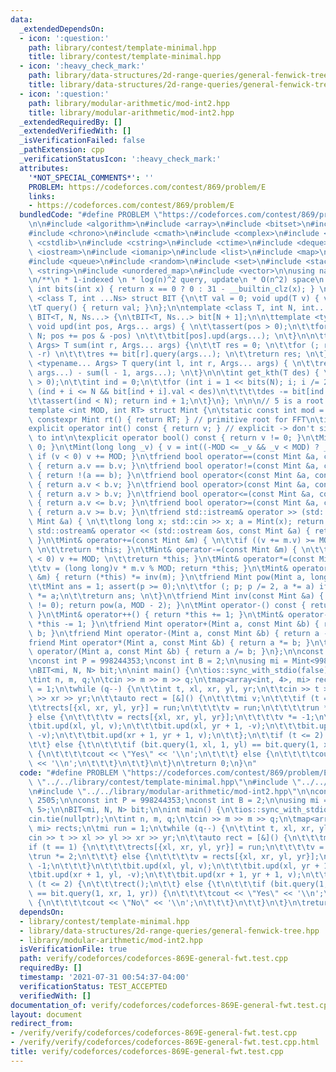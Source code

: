 ```yaml
---
data:
  _extendedDependsOn:
  - icon: ':question:'
    path: library/contest/template-minimal.hpp
    title: library/contest/template-minimal.hpp
  - icon: ':heavy_check_mark:'
    path: library/data-structures/2d-range-queries/general-fenwick-tree.hpp
    title: library/data-structures/2d-range-queries/general-fenwick-tree.hpp
  - icon: ':question:'
    path: library/modular-arithmetic/mod-int2.hpp
    title: library/modular-arithmetic/mod-int2.hpp
  _extendedRequiredBy: []
  _extendedVerifiedWith: []
  _isVerificationFailed: false
  _pathExtension: cpp
  _verificationStatusIcon: ':heavy_check_mark:'
  attributes:
    '*NOT_SPECIAL_COMMENTS*': ''
    PROBLEM: https://codeforces.com/contest/869/problem/E
    links:
    - https://codeforces.com/contest/869/problem/E
  bundledCode: "#define PROBLEM \"https://codeforces.com/contest/869/problem/E\"\n\
    \n\n#include <algorithm>\n#include <array>\n#include <bitset>\n#include <cassert>\n\
    #include <chrono>\n#include <cmath>\n#include <complex>\n#include <cstdio>\n#include\
    \ <cstdlib>\n#include <cstring>\n#include <ctime>\n#include <deque>\n#include\
    \ <iostream>\n#include <iomanip>\n#include <list>\n#include <map>\n#include <numeric>\n\
    #include <queue>\n#include <random>\n#include <set>\n#include <stack>\n#include\
    \ <string>\n#include <unordered_map>\n#include <vector>\n\nusing namespace std;\n\
    \n/**\n * 1-indexed \n * log(n)^2 query, update\n * O(n^2) space\n */\n\nconstexpr\
    \ int bits(int x) { return x == 0 ? 0 : 31 - __builtin_clz(x); } \n\ntemplate\
    \ <class T, int ...Ns> struct BIT {\n\tT val = 0; void upd(T v) { val += v; }\n\
    \tT query() { return val; }\n};\n\ntemplate <class T, int N, int... Ns> struct\
    \ BIT<T, N, Ns...> {\n\tBIT<T, Ns...> bit[N + 1];\n\n\ttemplate <typename... Args>\
    \ void upd(int pos, Args... args) { \n\t\tassert(pos > 0);\n\t\tfor (; pos <=\
    \ N; pos += pos & -pos) \n\t\t\tbit[pos].upd(args...); \n\t}\n\n\ttemplate <typename...\
    \ Args> T sum(int r, Args... args) {\n\t\tT res = 0; \n\t\tfor (; r; r -= r &\
    \ -r) \n\t\t\tres += bit[r].query(args...); \n\t\treturn res; \n\t}\n\n\ttemplate\
    \ <typename... Args> T query(int l, int r, Args... args) { \n\t\treturn sum(r,\
    \ args...) - sum(l - 1, args...); \n\t}\n\n\tint get_kth(T des) { \n\t\tassert(des\
    \ > 0);\n\t\tint ind = 0;\n\t\tfor (int i = 1 << bits(N); i; i /= 2)\n\t\t\tif\
    \ (ind + i <= N && bit[ind + i].val < des)\n\t\t\t\tdes -= bit[ind += i].val;\n\
    \t\tassert(ind < N); return ind + 1;\n\t}\n}; \n\n\n// 5 is a root of both mods\n\
    template <int MOD, int RT> struct Mint {\n\tstatic const int mod = MOD;\n\tstatic\
    \ constexpr Mint rt() { return RT; } // primitive root for FFT\n\tint v; \n\t\
    explicit operator int() const { return v; } // explicit -> don't silently convert\
    \ to int\n\texplicit operator bool() const { return v != 0; }\n\tMint() { v =\
    \ 0; }\n\tMint(long long _v) { v = int((-MOD <= _v && _v < MOD) ? _v : _v % MOD);\
    \ if (v < 0) v += MOD; }\n\tfriend bool operator==(const Mint &a, const Mint &b)\
    \ { return a.v == b.v; }\n\tfriend bool operator!=(const Mint &a, const Mint &b)\
    \ { return !(a == b); }\n\tfriend bool operator<(const Mint &a, const Mint &b)\
    \ { return a.v < b.v; }\n\tfriend bool operator>(const Mint &a, const Mint &b)\
    \ { return a.v > b.v; }\n\tfriend bool operator<=(const Mint &a, const Mint &b)\
    \ { return a.v <= b.v; }\n\tfriend bool operator>=(const Mint &a, const Mint &b)\
    \ { return a.v >= b.v; }\n\tfriend std::istream& operator >> (std::istream &in,\
    \ Mint &a) { \n\t\tlong long x; std::cin >> x; a = Mint(x); return in; }\n\tfriend\
    \ std::ostream& operator << (std::ostream &os, const Mint &a) { return os << a.v;\
    \ }\n\tMint& operator+=(const Mint &m) { \n\t\tif ((v += m.v) >= MOD) v -= MOD;\
    \ \n\t\treturn *this; }\n\tMint& operator-=(const Mint &m) { \n\t\tif ((v -= m.v)\
    \ < 0) v += MOD; \n\t\treturn *this; }\n\tMint& operator*=(const Mint &m) { \n\
    \t\tv = (long long)v * m.v % MOD; return *this; }\n\tMint& operator/=(const Mint\
    \ &m) { return (*this) *= inv(m); }\n\tfriend Mint pow(Mint a, long long p) {\n\
    \t\tMint ans = 1; assert(p >= 0);\n\t\tfor (; p; p /= 2, a *= a) if (p & 1) ans\
    \ *= a;\n\t\treturn ans; \n\t}\n\tfriend Mint inv(const Mint &a) { assert(a.v\
    \ != 0); return pow(a, MOD - 2); }\n\tMint operator-() const { return Mint(-v);\
    \ }\n\tMint& operator++() { return *this += 1; }\n\tMint& operator--() { return\
    \ *this -= 1; }\n\tfriend Mint operator+(Mint a, const Mint &b) { return a +=\
    \ b; }\n\tfriend Mint operator-(Mint a, const Mint &b) { return a -= b; }\n\t\
    friend Mint operator*(Mint a, const Mint &b) { return a *= b; }\n\tfriend Mint\
    \ operator/(Mint a, const Mint &b) { return a /= b; }\n};\n\nconst int N = 2505;\n\
    \nconst int P = 998244353;\nconst int B = 2;\n\nusing mi = Mint<998244353, 5>;\n\
    \nBIT<mi, N, N> bit;\n\nint main() {\n\tios::sync_with_stdio(false);\n\tcin.tie(nullptr);\n\
    \tint n, m, q;\n\tcin >> m >> m >> q;\n\tmap<array<int, 4>, mi> rects;\n\tmi run\
    \ = 1;\n\twhile (q--) {\n\t\tint t, xl, xr, yl, yr;\n\t\tcin >> t >> xl >> yl\
    \ >> xr >> yr;\n\t\tauto rect = [&]() {\n\t\t\tmi v;\n\t\t\tif (t == 1) {\n\t\t\
    \t\trects[{xl, xr, yl, yr}] = run;\n\t\t\t\tv = run;\n\t\t\t\trun *= 2;\n\t\t\t\
    } else {\n\t\t\t\tv = rects[{xl, xr, yl, yr}];\n\t\t\t\tv *= -1;\n\t\t\t}\n\t\t\
    \tbit.upd(xl, yl, v);\n\t\t\tbit.upd(xl, yr + 1, -v);\n\t\t\tbit.upd(xr + 1, yl,\
    \ -v);\n\t\t\tbit.upd(xr + 1, yr + 1, v);\n\t\t};\n\t\tif (t <= 2) {\n\t\t\trect();\n\
    \t\t} else {\t\n\t\t\tif (bit.query(1, xl, 1, yl) == bit.query(1, xr, 1, yr))\
    \ {\n\t\t\t\tcout << \"Yes\" << '\\n';\n\t\t\t} else {\n\t\t\t\tcout << \"No\"\
    \ << '\\n';\n\t\t\t}\n\t\t}\n\t}\n\treturn 0;\n}\n"
  code: "#define PROBLEM \"https://codeforces.com/contest/869/problem/E\"\n\n#include\
    \ \"../../library/contest/template-minimal.hpp\"\n#include \"../../library/data-structures/2d-range-queries/general-fenwick-tree.hpp\"\
    \n#include \"../../library/modular-arithmetic/mod-int2.hpp\"\n\nconst int N =\
    \ 2505;\n\nconst int P = 998244353;\nconst int B = 2;\n\nusing mi = Mint<998244353,\
    \ 5>;\n\nBIT<mi, N, N> bit;\n\nint main() {\n\tios::sync_with_stdio(false);\n\t\
    cin.tie(nullptr);\n\tint n, m, q;\n\tcin >> m >> m >> q;\n\tmap<array<int, 4>,\
    \ mi> rects;\n\tmi run = 1;\n\twhile (q--) {\n\t\tint t, xl, xr, yl, yr;\n\t\t\
    cin >> t >> xl >> yl >> xr >> yr;\n\t\tauto rect = [&]() {\n\t\t\tmi v;\n\t\t\t\
    if (t == 1) {\n\t\t\t\trects[{xl, xr, yl, yr}] = run;\n\t\t\t\tv = run;\n\t\t\t\
    \trun *= 2;\n\t\t\t} else {\n\t\t\t\tv = rects[{xl, xr, yl, yr}];\n\t\t\t\tv *=\
    \ -1;\n\t\t\t}\n\t\t\tbit.upd(xl, yl, v);\n\t\t\tbit.upd(xl, yr + 1, -v);\n\t\t\
    \tbit.upd(xr + 1, yl, -v);\n\t\t\tbit.upd(xr + 1, yr + 1, v);\n\t\t};\n\t\tif\
    \ (t <= 2) {\n\t\t\trect();\n\t\t} else {\t\n\t\t\tif (bit.query(1, xl, 1, yl)\
    \ == bit.query(1, xr, 1, yr)) {\n\t\t\t\tcout << \"Yes\" << '\\n';\n\t\t\t} else\
    \ {\n\t\t\t\tcout << \"No\" << '\\n';\n\t\t\t}\n\t\t}\n\t}\n\treturn 0;\n}"
  dependsOn:
  - library/contest/template-minimal.hpp
  - library/data-structures/2d-range-queries/general-fenwick-tree.hpp
  - library/modular-arithmetic/mod-int2.hpp
  isVerificationFile: true
  path: verify/codeforces/codeforces-869E-general-fwt.test.cpp
  requiredBy: []
  timestamp: '2021-07-31 00:54:37-04:00'
  verificationStatus: TEST_ACCEPTED
  verifiedWith: []
documentation_of: verify/codeforces/codeforces-869E-general-fwt.test.cpp
layout: document
redirect_from:
- /verify/verify/codeforces/codeforces-869E-general-fwt.test.cpp
- /verify/verify/codeforces/codeforces-869E-general-fwt.test.cpp.html
title: verify/codeforces/codeforces-869E-general-fwt.test.cpp
---
```

